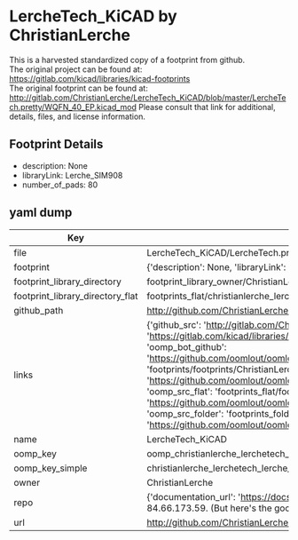# LercheTech_KiCAD by ChristianLerche  
This is a harvested standardized copy of a footprint from github.  
The original project can be found at:  
https://gitlab.com/kicad/libraries/kicad-footprints  
The original footprint can be found at:
http://gitlab.com/ChristianLerche/LercheTech_KiCAD/blob/master/LercheTech.pretty/WQFN_40_EP.kicad_mod
Please consult that link for additional, details, files, and license information.  
## Footprint Details
* description: None  
* libraryLink: Lerche_SIM908  
* number_of_pads: 80  
## yaml dump  
| Key | Value |  
| --- | --- |  
| file | LercheTech_KiCAD/LercheTech.pretty/Lerche_SIM908.kicad_mod |  
| footprint | {'description': None, 'libraryLink': 'Lerche_SIM908', 'number_of_pads': 80} |  
| footprint_library_directory | footprint_library_owner/ChristianLerche_LercheTech_KiCAD |  
| footprint_library_directory_flat | footprints_flat/christianlerche_lerchetech_lerche_sim908/working |  
| github_path | http://github.com/ChristianLerche/LercheTech_KiCAD/blob/master/LercheTech.pretty/Lerche_SIM908.kicad_mod |  
| links | {'github_src': 'http://gitlab.com/ChristianLerche/LercheTech_KiCAD/blob/master/LercheTech.pretty/WQFN_40_EP.kicad_mod', 'github_src_repo': 'https://gitlab.com/kicad/libraries/kicad-footprints', 'oomp_bot': 'footprints/christianlerche_lerchetech_lerche_sim908/working', 'oomp_bot_github': 'https://github.com/oomlout/oomlout_oomp_footprint_bot/tree/main/footprints/christianlerche_lerchetech_lerche_sim908/working', 'oomp_doc': 'footprints/footprints/ChristianLerche/LercheTech/Lerche_SIM908/working/', 'oomp_doc_github': 'https://github.com/oomlout/oomlout_oomp_footprint_doc/tree/main/footprints/footprints/ChristianLerche/LercheTech/Lerche_SIM908/working', 'oomp_src_flat': 'footprints_flat/footprints_flat/christianlerche_lerchetech_lerche_sim908/working', 'oomp_src_flat_github': 'https://github.com/oomlout/oomlout_oomp_footprint_src/tree/main/footprints_flat/christianlerche_lerchetech_lerche_sim908/working', 'oomp_src_folder': 'footprints_folder/footprints_folder/ChristianLerche/LercheTech/Lerche_SIM908/working', 'oomp_src_folder_github': 'https://github.com/oomlout/oomlout_oomp_footprint_src/tree/main/footprints_folder/ChristianLerche/LercheTech/Lerche_SIM908/working'} |  
| name | LercheTech_KiCAD |  
| oomp_key | oomp_christianlerche_lerchetech_lerche_sim908 |  
| oomp_key_simple | christianlerche_lerchetech_lerche_sim908 |  
| owner | ChristianLerche |  
| repo | {'documentation_url': 'https://docs.github.com/rest/overview/resources-in-the-rest-api#rate-limiting', 'message': "API rate limit exceeded for 84.66.173.59. (But here's the good news: Authenticated requests get a higher rate limit. Check out the documentation for more details.)"} |  
| url | http://github.com/ChristianLerche/LercheTech_KiCAD |  

